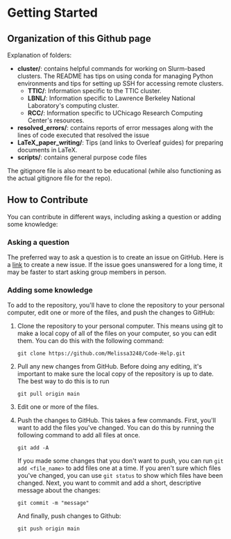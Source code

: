 # Getting Started
## Organization of this Github page

Explanation of folders:

- __cluster/__: contains helpful commands for working on Slurm-based clusters. The README has tips on using conda for managing Python environments and tips for setting up SSH for accessing remote clusters.
    - __TTIC/__: Information specific to the TTIC cluster.
    - __LBNL/__: Information specific to Lawrence Berkeley National Laboratory's computing cluster.
    - __RCC/__: Information specific to UChicago Research Computing Center's resources.
- __resolved_errors/__: contains reports of error messages along with the lines of code executed that resolved the issue
- __LaTeX_paper_writing/__: Tips (and links to Overleaf guides) for preparing documents in LaTeX.
- __scripts/__: contains general purpose code files

The gitignore file is also meant to be educational (while also functioning as the actual gitignore file for the repo).


## How to Contribute
You can contribute in different ways, including asking a question or adding some knowledge:

### Asking a question

The preferred way to ask a question is to create an issue on GitHub. Here is a [link](https://github.com/Melissa3248/Code-Help/issues/new) to create a new issue. If the issue goes unanswered for a long time, it may be faster to start asking group members in person.

### Adding some knowledge

To add to the repository, you'll have to clone the repository to your personal computer, edit one or more of the files, and push the changes to GitHub:

1. Clone the repository to your personal computer. This means using git to make a local copy of all of the files on your computer, so you can edit them. You can do this with the following command:
    ```
    git clone https://github.com/Melissa3248/Code-Help.git
    ```
2. Pull any new changes from GitHub. Before doing any editing, it's important to make sure the local copy of the repository is up to date. The best way to do this is to run
    ```
    git pull origin main
    ```
3. Edit one or more of the files.
4. Push the changes to GitHub. This takes a few commands. First, you'll want to add the files you've changed. You can do this by running the following command to add all files at once.
    ```
    git add -A
    ```
    If you made some changes that you don't want to push, you can run `git add <file_name>` to add files one at a time. If you aren't sure which files you've changed, you can use `git status` to show which files have been changed.
    Next, you want to commit and add a short, descriptive message about the changes:

    ```
    git commit -m "message"
    ```

    And finally, push changes to Github:
    ```
    git push origin main
    ```
